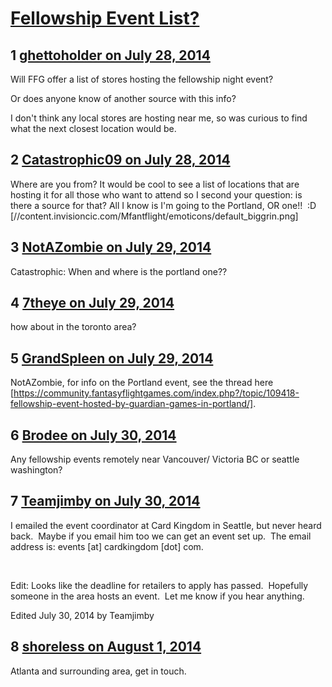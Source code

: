# [Fellowship Event List?](https://community.fantasyflightgames.com/topic/111900-fellowship-event-list/)

## 1 [ghettoholder on July 28, 2014](https://community.fantasyflightgames.com/topic/111900-fellowship-event-list/?do=findComment&comment=1173095)

Will FFG offer a list of stores hosting the fellowship night event? 

Or does anyone know of another source with this info?

I don't think any local stores are hosting near me, so was curious to find what the next closest location would be.

## 2 [Catastrophic09 on July 28, 2014](https://community.fantasyflightgames.com/topic/111900-fellowship-event-list/?do=findComment&comment=1173946)

Where are you from? It would be cool to see a list of locations that are hosting it for all those who want to attend so I second your question: is there a source for that? All I know is I'm going to the Portland, OR one!!  :D [//content.invisioncic.com/Mfantflight/emoticons/default_biggrin.png]

## 3 [NotAZombie on July 29, 2014](https://community.fantasyflightgames.com/topic/111900-fellowship-event-list/?do=findComment&comment=1174069)

Catastrophic: When and where is the portland one??

## 4 [7theye on July 29, 2014](https://community.fantasyflightgames.com/topic/111900-fellowship-event-list/?do=findComment&comment=1174974)

how about in the toronto area?

## 5 [GrandSpleen on July 29, 2014](https://community.fantasyflightgames.com/topic/111900-fellowship-event-list/?do=findComment&comment=1175011)

NotAZombie, for info on the Portland event, see the thread here [https://community.fantasyflightgames.com/index.php?/topic/109418-fellowship-event-hosted-by-guardian-games-in-portland/].

## 6 [Brodee on July 30, 2014](https://community.fantasyflightgames.com/topic/111900-fellowship-event-list/?do=findComment&comment=1176439)

Any fellowship events remotely near Vancouver/ Victoria BC or seattle washington?

## 7 [Teamjimby on July 30, 2014](https://community.fantasyflightgames.com/topic/111900-fellowship-event-list/?do=findComment&comment=1176564)

I emailed the event coordinator at Card Kingdom in Seattle, but never heard back.  Maybe if you email him too we can get an event set up.  The email address is: events [at] cardkingdom [dot] com.

 

Edit: Looks like the deadline for retailers to apply has passed.  Hopefully someone in the area hosts an event.  Let me know if you hear anything.

Edited July 30, 2014 by Teamjimby

## 8 [shoreless on August 1, 2014](https://community.fantasyflightgames.com/topic/111900-fellowship-event-list/?do=findComment&comment=1179282)

Atlanta and surrounding area, get in touch.

